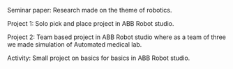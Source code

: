 Seminar paper: Research made on the theme of robotics.

Project 1: Solo pick and place project in ABB Robot studio.

Project 2: Team based project in ABB Robot studio where as a team of three we made simulation of Automated medical lab.

Activity: Small project on basics for basics in ABB Robot studio.
